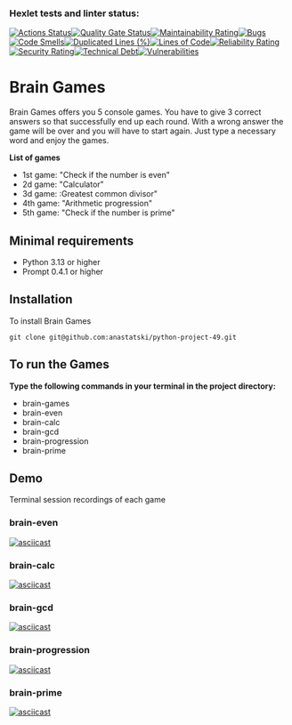 ### Hexlet tests and linter status:
[![Actions Status](https://github.com/anastatski/python-project-49/actions/workflows/hexlet-check.yml/badge.svg)](https://github.com/anastatski/python-project-49/actions)[![Quality Gate Status](https://sonarcloud.io/api/project_badges/measure?project=anastatski_python-project-492&metric=alert_status)](https://sonarcloud.io/summary/new_code?id=anastatski_python-project-492)[![Maintainability Rating](https://sonarcloud.io/api/project_badges/measure?project=anastatski_python-project-492&metric=sqale_rating)](https://sonarcloud.io/summary/new_code?id=anastatski_python-project-492)[![Bugs](https://sonarcloud.io/api/project_badges/measure?project=anastatski_python-project-492&metric=bugs)](https://sonarcloud.io/summary/new_code?id=anastatski_python-project-492)[![Code Smells](https://sonarcloud.io/api/project_badges/measure?project=anastatski_python-project-492&metric=code_smells)](https://sonarcloud.io/summary/new_code?id=anastatski_python-project-492)[![Duplicated Lines (%)](https://sonarcloud.io/api/project_badges/measure?project=anastatski_python-project-492&metric=duplicated_lines_density)](https://sonarcloud.io/summary/new_code?id=anastatski_python-project-492)[![Lines of Code](https://sonarcloud.io/api/project_badges/measure?project=anastatski_python-project-492&metric=ncloc)](https://sonarcloud.io/summary/new_code?id=anastatski_python-project-492)[![Reliability Rating](https://sonarcloud.io/api/project_badges/measure?project=anastatski_python-project-492&metric=reliability_rating)](https://sonarcloud.io/summary/new_code?id=anastatski_python-project-492)[![Security Rating](https://sonarcloud.io/api/project_badges/measure?project=anastatski_python-project-492&metric=security_rating)](https://sonarcloud.io/summary/new_code?id=anastatski_python-project-492)[![Technical Debt](https://sonarcloud.io/api/project_badges/measure?project=anastatski_python-project-492&metric=sqale_index)](https://sonarcloud.io/summary/new_code?id=anastatski_python-project-492)[![Vulnerabilities](https://sonarcloud.io/api/project_badges/measure?project=anastatski_python-project-492&metric=vulnerabilities)](https://sonarcloud.io/summary/new_code?id=anastatski_python-project-492)

# Brain Games

Brain Games offers you 5 console games. You have to give 3 correct answers so that successfully end up each round. With a wrong answer the game will be over and you will have to start again. 
Just type a necessary word and enjoy the games.

**List of games**

- 1st game: "Check if the number is even"
- 2d game: "Calculator"
- 3d game: :Greatest common divisor"
- 4th game: "Arithmetic progression"
- 5th game: "Check if the number is prime"

## Minimal requirements

- Python 3.13 or higher
- Prompt 0.4.1 or higher

## Installation

To install Brain Games
```
git clone git@github.com:anastatski/python-project-49.git
```

## To run the Games

**Type the following commands in your terminal in the project directory:**

- brain-games
- brain-even
- brain-calc
- brain-gcd 
- brain-progression
- brain-prime

## Demo

Terminal session recordings of each game

### brain-even
[![asciicast](https://asciinema.org/a/6eWeAgXzrAu2phoyhD7mXNyHm.svg)](https://asciinema.org/a/6eWeAgXzrAu2phoyhD7mXNyHm)

### brain-calc
[![asciicast](https://asciinema.org/a/rSo64LNsHFytc9SUEuVv7ZAF9.svg)](https://asciinema.org/a/rSo64LNsHFytc9SUEuVv7ZAF9)

### brain-gcd
[![asciicast](https://asciinema.org/a/2vT7GCSJczLIv3yWWzlMBNTc8.svg)](https://asciinema.org/a/2vT7GCSJczLIv3yWWzlMBNTc8)

### brain-progression
[![asciicast](https://asciinema.org/a/k0omuQORPsDqcjTHTMD7F4MNU.svg)](https://asciinema.org/a/k0omuQORPsDqcjTHTMD7F4MNU)

### brain-prime
[![asciicast](https://asciinema.org/a/mtRjZCTfF1d9ooWDorGDUqzt8.svg)](https://asciinema.org/a/mtRjZCTfF1d9ooWDorGDUqzt8)